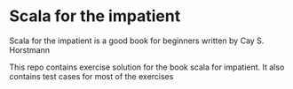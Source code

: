 # Scala for the impatient 
Scala for the impatient is a good book for beginners written by Cay S. Horstmann

This repo contains exercise solution for the book scala for impatient. It also contains test cases for most of the exercises